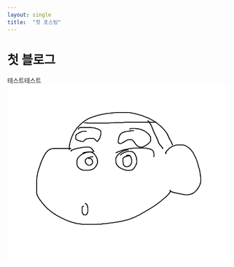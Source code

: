 ```yaml
---
layout: single
title:  "첫 포스팅"
---
```


# 첫 블로그

테스트테스트![asd음](../images/2023-02-07-first/asd음.png)
